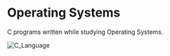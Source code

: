 # Operating Systems
C programs written while studying Operating Systems.

![C_Language](https://img.shields.io/badge/C-blue_Language-blue)
